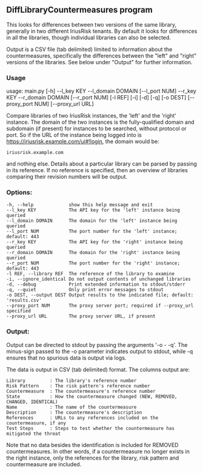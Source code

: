 ## DiffLibraryCountermeasures program

This looks for differences between two versions of the same library, generally
in two different IriusRisk tenants. By default it looks for differences in all
the libraries, though individual libraries can also be selected.

Output is a CSV file (tab delimited) limited to information about the countermeasures,
specifically the differences between the "left" and "right" versions of the libraries. 
See below under "Output" for further information.

### Usage

usage: main.py [-h] --l_key KEY --l_domain DOMAIN [--l_port NUM] --r_key KEY
               --r_domain DOMAIN [--r_port NUM] [-l REF] [-i] [-d] [-q]
               [-o DEST] [--proxy_port NUM] [--proxy_url URL]

Compare libraries of two IriusRisk instances, the 'left' and the 'right' instance. The
domain of the two instances is the fully-qualified domain and subdomain (if present) for 
instances to be searched, without protocol or port. So if the URL of the instance being
logged into is https://iriusrisk.example.com/ui#!login, the domain would be:

    iriusrisk.example.com

and nothing else. Details about a particular library can be parsed by passing in its 
reference. If no reference is specified, then an overview of libraries comparing their 
revision numbers will be output.

### Options:
    -h, --help             show this help message and exit
    --l_key KEY            The API key for the 'left' instance being queried
    --l_domain DOMAIN      The domain for the 'left' instance being queried
    --l_port NUM           The port number for the 'left' instance; default: 443
    --r_key KEY            The API key for the 'right' instance being queried
    --r_domain DOMAIN      The domain for the 'right' instance being queried
    --r_port NUM           The port number for the 'right' instance; default: 443
    -l REF, --library REF  The reference of the library to examine
    -i, --ignore_identical Do not output contents of unchanged libraries
    -d, --debug            Print extended information to stdout/stderr
    -q, --quiet            Only print error messages to stdout
    -o DEST, --output DEST Output results to the indicated file; default: 'results.csv'
    --proxy_port NUM       The proxy server port; required if --proxy_url specified
    --proxy_url URL        The proxy server URL, if present

### Output:
Output can be directed to stdout by passing the arguments '-o - -q'. The minus-sign 
passed to the -o parameter indicates output to stdout, while -q ensures that no 
spurious data is output via logs.

The data is output in CSV (tab delimited) format. The columns output are:

    Library         : The library's reference number
    Risk Pattern    : The risk pattern's reference number
    Countermeasure  : The countermeasure's reference number
    State           : How the countermeasure changed (NEW, REMOVED, CHANGED, IDENTICAL)
    Name            : The name of the countermeasure
    Description     : The countermeasure's description
    References      : URLs to any references included on the countermeasure, if any
    Test Steps      : Steps to test whether the countermeasure has mitigated the threat

Note that no data besides the identification is included for REMOVED countermeasures. In
other words, if a countermeasure no longer exists in the right instance, only the references
for the library, risk pattern and countermeasure are included.
